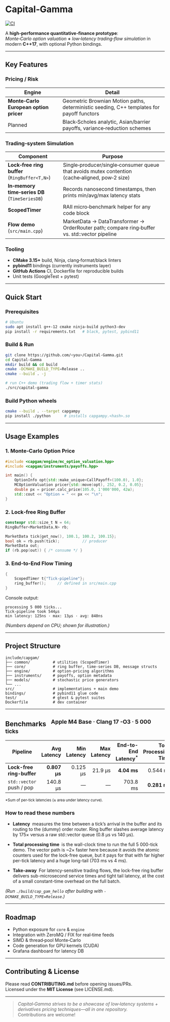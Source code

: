 # Capital‑Gamma
[![CI](https://github.com/Capital-Gamma-by-Surya/Capital-Gamma/actions/workflows/ci.yml/badge.svg)](https://github.com/Capital-Gamma-by-Surya/Capital-Gamma/actions/workflows/ci.yml)

A **high‑performance quantitative‑finance prototype**:  
*Monte‑Carlo option valuation* **+** *low‑latency trading‑flow simulation* in modern **C++17**, with optional Python bindings.

---

## Key Features

### Pricing / Risk
| Engine | Detail |
|--------|--------|
| **Monte‑Carlo European option pricer** | Geometric Brownian Motion paths, deterministic seeding, C++ templates for payoff functors |
| Planned | Black‑Scholes analytic, Asian/barrier payoffs, variance‑reduction schemes |

### Trading‑system Simulation
| Component | Purpose |
|-----------|---------|
| **Lock‑free ring buffer** (`RingBuffer<T,N>`) | Single‑producer/single‑consumer queue that avoids mutex contention (cache‑aligned, pow‑2 size) |
| **In‑memory time‑series DB** (`TimeSeriesDB`) | Records nanosecond timestamps, then prints min/avg/max latency stats |
| **ScopedTimer** | RAII micro‑benchmark helper for any code block |
| **Flow demo** (`src/main.cpp`) | MarketData → DataTransformer → OrderRouter path; compare ring‑buffer vs. std::vector pipeline |

### Tooling
* **CMake 3.15+** build, Ninja, clang‑format/black linters  
* **pybind11** bindings (currently instruments layer)  
* **GitHub Actions** CI, Dockerfile for reproducible builds  
* Unit tests (GoogleTest + pytest)

---

## Quick Start

### Prerequisites
```bash
# Ubuntu
sudo apt install g++-12 cmake ninja-build python3-dev
pip install -r requirements.txt   # black, pytest, pybind11
```

### Build & Run
```bash
git clone https://github.com/<you>/Capital-Gamma.git
cd Capital-Gamma
mkdir build && cd build
cmake -DCMAKE_BUILD_TYPE=Release ..
cmake --build . -j

# run C++ demo (trading flow + timer stats)
./src/capital-gamma
```

### Build Python wheels
```bash
cmake --build . --target capgampy
pip install ./python      # installs capgampy.<hash>.so
```

---

## Usage Examples

### 1. Monte‑Carlo Option Price
```cpp
#include <capgam/engine/mc_option_valuation.hpp>
#include <capgam/instruments/payoffs.hpp>

int main() {
    OptionInfo opt{std::make_unique<CallPayoff>(100.0), 1.0};
    MCOptionValuation pricer{std::move(opt), 252, 0.2, 0.05};
    double px = pricer.calc_price(105.0, 1'000'000, 42u);
    std::cout << "Option = " << px << "\n";
}
```

### 2. Lock‑free Ring Buffer
```cpp
constexpr std::size_t N = 64;
RingBuffer<MarketData,N> rb;

MarketData tick{get_now(), 100.1, 100.2, 100.15};
bool ok = rb.push(tick);          // producer
MarketData out;
if (rb.pop(out)) { /* consume */ }
```

### 3. End‑to‑End Flow Timing
```cpp
{
    ScopedTimer t{"Tick‑pipeline"};
    ring_buffer();     // defined in src/main.cpp
}
```
Console output:
```
processing 5 000 ticks...
Tick‑pipeline took 544µs
min latency: 125ns · max: 13µs · avg: 840ns
```

*(Numbers depend on CPU; shown for illustration.)*

---

## Project Structure
```
include/capgam/
├── common/          # utilities (ScopedTimer)
├── core/            # ring buffer, time‑series DB, message structs
├── engine/          # option‑pricing algorithms
├── instruments/     # payoffs, option metadata
├── models/          # stochastic price generators
└── ...
src/                 # implementations + main demo
bindings/            # pybind11 glue code
test/                # gtest & pytest suites
Dockerfile           # dev container
```

---

## Benchmarks  <sup>Apple M4 Base · Clang 17 -O3 · 5 000 ticks</sup>

| Pipeline                           | Avg Latency | Min Latency | Max Latency | End-to-End Latency<sup>*</sup> | Total Processing Time |
|-----------------------------------|------------:|------------:|------------:|------------------------------:|----------------------:|
| **Lock-free ring-buffer**         | **0.807 µs** | 0.125 µs | 21.9 µs | **4.04 ms** | 0.544 ms |
| `std::vector` push / pop          | 140.8 µs | — | — | 703.8 ms | **0.281 ms** |

<sup>*Sum of per-tick latencies (≈ area under latency curve).</sup>

### How to read these numbers
* **Latency** measures the time between a tick’s arrival in the buffer and its routing to the (dummy) order router.
Ring buffer slashes average latency by 175× versus a raw std::vector queue (0.8 µs vs 140 µs).

* **Total processing time** is the wall-clock time to run the full 5 000-tick demo.
The vector path is ~2× faster here because it avoids the atomic counters used for the lock-free queue, but it pays for that with far higher per-tick latency and a huge long-tail (703 ms vs 4 ms).

* **Take-away** For latency-sensitive trading flows, the lock-free ring buffer delivers sub-microsecond service times and tight tail latency, at the cost of a small constant-time overhead on the full batch.

*(Run `./build/cap_gam_hello` after building with `-DCMAKE_BUILD_TYPE=Release`.)*

---

## Roadmap
- Python exposure for `core` & `engine`
- Integration with ZeroMQ / FIX for real‑time feeds
- SIMD & thread‑pool Monte‑Carlo
- Code generation for GPU kernels (CUDA)
- Grafana dashboard for latency DB

---

## Contributing & License
Please read **CONTRIBUTING.md** before opening issues/PRs.  
Licensed under the **MIT License** (see LICENSE.md).

---

> *Capital‑Gamma strives to be a showcase of low‑latency systems + derivatives pricing techniques—all in one repository.*  
> Contributions are welcome!
